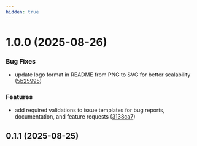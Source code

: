 ```yaml
---
hidden: true
---
```


# 1.0.0 (2025-08-26)

### Bug Fixes

* update logo format in README from PNG to SVG for better scalability ([5b25995](https://github.com/ghotso/PromptVault/commit/5b25995da4186dee81338e48dc81ea720a99b8e3))

### Features

* add required validations to issue templates for bug reports, documentation, and feature requests ([3138ca7](https://github.com/ghotso/PromptVault/commit/3138ca7023899f238b7148fb08b00b38a0372382))

## 0.1.1 (2025-08-25)
